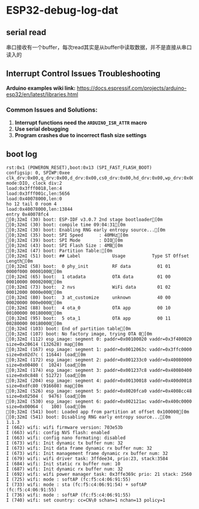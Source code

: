 
# ESP32-debug-log-dat


## serial read 

串口接收有一个buffer，每次read其实是从buffer中读取数据，并不是直接从串口读入的

## Interrupt Control Issues Troubleshooting

**Arduino examples wiki link:** https://docs.espressif.com/projects/arduino-esp32/en/latest/libraries.html

### Common Issues and Solutions:

1. **Interrupt functions need the `ARDUINO_ISR_ATTR` macro**
2. **Use serial debugging**
3. **Program crashes due to incorrect flash size settings**


## boot log  


    rst:0x1 (POWERON_RESET),boot:0x13 (SPI_FAST_FLASH_BOOT)
    configsip: 0, SPIWP:0xee
    clk_drv:0x00,q_drv:0x00,d_drv:0x00,cs0_drv:0x00,hd_drv:0x00,wp_drv:0x00
    mode:DIO, clock div:2
    load:0x3fff0018,len:4
    load:0x3fff001c,len:5656
    load:0x40078000,len:0
    ho 12 tail 0 room 4
    load:0x40078000,len:13844
    entry 0x40078fc4
    [0;32mI (30) boot: ESP-IDF v3.0.7 2nd stage bootloader[0m
    [0;32mI (30) boot: compile time 09:04:31[0m
    [0;32mI (30) boot: Enabling RNG early entropy source...[0m
    [0;32mI (35) boot: SPI Speed      : 40MHz[0m
    [0;32mI (39) boot: SPI Mode       : DIO[0m
    [0;32mI (43) boot: SPI Flash Size : 4MB[0m
    [0;32mI (47) boot: Partition Table:[0m
    [0;32mI (51) boot: ## Label            Usage          Type ST Offset   Length[0m
    [0;32mI (58) boot:  0 phy_init         RF data          01 01 0000f000 00001000[0m
    [0;32mI (65) boot:  1 otadata          OTA data         01 00 00010000 00002000[0m
    [0;32mI (73) boot:  2 nvs              WiFi data        01 02 00012000 0000e000[0m
    [0;32mI (80) boot:  3 at_customize     unknown          40 00 00020000 000e0000[0m
    [0;32mI (88) boot:  4 ota_0            OTA app          00 10 00100000 00180000[0m
    [0;32mI (95) boot:  5 ota_1            OTA app          00 11 00280000 00180000[0m
    [0;32mI (103) boot: End of partition table[0m
    [0;32mI (107) boot: No factory image, trying OTA 0[0m
    [0;32mI (112) esp_image: segment 0: paddr=0x00100020 vaddr=0x3f400020 size=0x20614 (132628) map[0m
    [0;32mI (167) esp_image: segment 1: paddr=0x0012063c vaddr=0x3ffc0000 size=0x02d7c ( 11644) load[0m
    [0;32mI (172) esp_image: segment 2: paddr=0x001233c0 vaddr=0x40080000 size=0x00400 (  1024) load[0m
    [0;32mI (174) esp_image: segment 3: paddr=0x001237c8 vaddr=0x40080400 size=0x0c848 ( 51272) load[0m
    [0;32mI (204) esp_image: segment 4: paddr=0x00130018 vaddr=0x400d0018 size=0xdfc80 (916608) map[0m
    [0;32mI (526) esp_image: segment 5: paddr=0x0020fca0 vaddr=0x4008cc48 size=0x02504 (  9476) load[0m
    [0;32mI (530) esp_image: segment 6: paddr=0x002121ac vaddr=0x400c0000 size=0x00064 (   100) load[0m
    [0;32mI (541) boot: Loaded app from partition at offset 0x100000[0m
    [0;32mI (541) boot: Disabling RNG early entropy source...[0m
    1.1.3
    I (662) wifi: wifi firmware version: 703e53b
    I (663) wifi: config NVS flash: enabled
    I (663) wifi: config nano formating: disabled
    I (673) wifi: Init dynamic tx buffer num: 32
    I (673) wifi: Init data frame dynamic rx buffer num: 32
    I (673) wifi: Init management frame dynamic rx buffer num: 32
    I (679) wifi: wifi driver task: 3ffdee34, prio:23, stack:3584
    I (684) wifi: Init static rx buffer num: 10
    I (687) wifi: Init dynamic rx buffer num: 32
    I (692) wifi: wifi power manager task: 0x3ffe369c prio: 21 stack: 2560
    I (725) wifi: mode : softAP (fc:f5:c4:06:91:55)
    I (733) wifi: mode : sta (fc:f5:c4:06:91:54) + softAP (fc:f5:c4:06:91:55)
    I (736) wifi: mode : softAP (fc:f5:c4:06:91:55)
    I (740) wifi: set country: cc=CN\0 schan=1 nchan=13 policy=1
